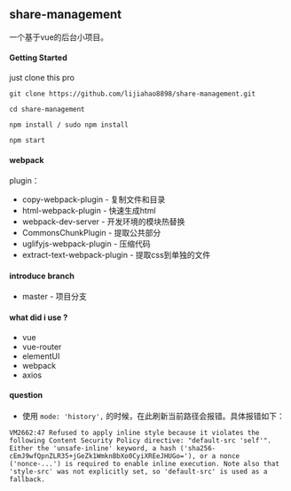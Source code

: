 ## share-management
一个基于vue的后台小项目。

#### Getting Started
just clone this pro

```
git clone https://github.com/lijiahao8898/share-management.git

cd share-management

npm install / sudo npm install

npm start
```

#### webpack
plugin：
* copy-webpack-plugin - 复制文件和目录
* html-webpack-plugin - 快速生成html
* webpack-dev-server - 开发环境的模块热替换
* CommonsChunkPlugin - 提取公共部分
* uglifyjs-webpack-plugin - 压缩代码
* extract-text-webpack-plugin - 提取css到单独的文件

#### introduce branch
* master - 项目分支

#### what did i use ?
* vue
* vue-router
* elementUI
* webpack
* axios

#### question
* 使用 `mode: 'history',` 的时候，在此刷新当前路径会报错。具体报错如下：
```
VM2662:47 Refused to apply inline style because it violates the following Content Security Policy directive: "default-src 'self'". Either the 'unsafe-inline' keyword, a hash ('sha256-cEmJ9wfQpnZLR35+jGeZk1WmknBbXo0CyiXREeJHUGo='), or a nonce ('nonce-...') is required to enable inline execution. Note also that 'style-src' was not explicitly set, so 'default-src' is used as a fallback.
```



